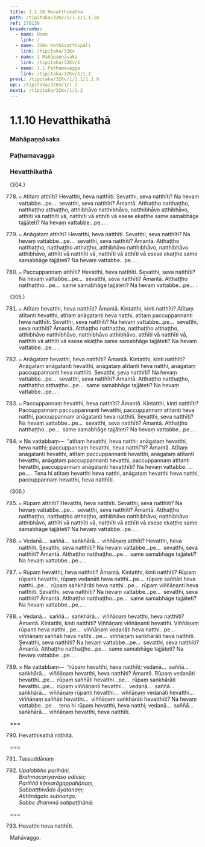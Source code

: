 ```yaml
---
title: 1.1.10 Hevatthikathā
path: /tipitaka/32Kv/1/1.1/1.1.10
ref: 270139
breadcrumbs:
  - name: Home
    link: /
  - name: 32Kv Kathāvatthupāḷi
    link: /tipitaka/32Kv
  - name: 1 Mahāpaṇṇāsaka
    link: /tipitaka/32Kv/1
  - name: 1.1 Paṭhamavagga
    link: /tipitaka/32Kv/1/1.1
prevL: /tipitaka/32Kv/1/1.1/1.1.9
upL: /tipitaka/32Kv/1/1.1
nextL: /tipitaka/32Kv/1/1.2
---
```


# 1.1.10 Hevatthikathā

### Mahāpaṇṇāsaka

### Paṭhamavagga

### Hevatthikathā

(304.)

778. ๐ Atītaṃ atthīti? Hevatthi, heva natthīti. Sevatthi, seva natthīti? Na hevaṃ vattabbe…pe…  sevatthi, seva natthīti? Āmantā. Atthaṭṭho natthaṭṭho, natthaṭṭho atthaṭṭho, atthibhāvo natthibhāvo, natthibhāvo atthibhāvo, atthīti vā natthīti vā, natthīti vā atthīti vā esese ekaṭṭhe same samabhāge tajjāteti? Na hevaṃ vattabbe…pe… .

779. ๐ Anāgataṃ atthīti? Hevatthi, heva natthīti. Sevatthi, seva natthīti? Na hevaṃ vattabbe…pe…  sevatthi, seva natthīti? Āmantā. Atthaṭṭho natthaṭṭho, natthaṭṭho atthaṭṭho, atthibhāvo natthibhāvo, natthibhāvo atthibhāvo, atthīti vā natthīti vā, natthīti vā atthīti vā esese ekaṭṭhe same samabhāge tajjāteti? Na hevaṃ vattabbe…pe… .

780. ๐ Paccuppannaṃ atthīti? Hevatthi, heva natthīti. Sevatthi, seva natthīti? Na hevaṃ vattabbe…pe…  sevatthi, seva natthīti? Āmantā. Atthaṭṭho natthaṭṭho…pe…  same samabhāge tajjāteti? Na hevaṃ vattabbe…pe… .

(305.)

781. ๐ Atītaṃ hevatthi, heva natthīti? Āmantā. Kintatthi, kinti natthīti? Atītaṃ atītanti hevatthi, atītaṃ anāgatanti heva natthi, atītaṃ paccuppannanti heva natthīti. Sevatthi, seva natthīti? Na hevaṃ vattabbe…pe…  sevatthi, seva natthīti? Āmantā. Atthaṭṭho natthaṭṭho, natthaṭṭho atthaṭṭho, atthibhāvo natthibhāvo, natthibhāvo atthibhāvo, atthīti vā natthīti vā, natthīti vā atthīti vā esese ekaṭṭhe same samabhāge tajjāteti? Na hevaṃ vattabbe…pe… .

782. ๐ Anāgataṃ hevatthi, heva natthīti? Āmantā. Kintatthi, kinti natthīti? Anāgataṃ anāgatanti hevatthi, anāgataṃ atītanti heva natthi, anāgataṃ paccuppannanti heva natthīti. Sevatthi, seva natthīti? Na hevaṃ vattabbe…pe…  sevatthi, seva natthīti? Āmantā. Atthaṭṭho natthaṭṭho, natthaṭṭho atthaṭṭho…pe…  same samabhāge tajjāteti? Na hevaṃ vattabbe…pe… .

783. ๐ Paccuppannaṃ hevatthi, heva natthīti? Āmantā. Kintatthi, kinti natthīti? Paccuppannaṃ paccuppannanti hevatthi, paccuppannaṃ atītanti heva natthi, paccuppannaṃ anāgatanti heva natthīti. Sevatthi, seva natthīti? Na hevaṃ vattabbe…pe…  sevatthi, seva natthīti? Āmantā. Atthaṭṭho natthaṭṭho…pe…  same samabhāge tajjāteti? Na hevaṃ vattabbe…pe… .

784. × Na vattabbaṃ—  “atītaṃ hevatthi, heva natthi; anāgataṃ hevatthi, heva natthi; paccuppannaṃ hevatthi, heva natthī”ti? Āmantā. Atītaṃ anāgatanti hevatthi, atītaṃ paccuppannanti hevatthi, anāgataṃ atītanti hevatthi, anāgataṃ paccuppannanti hevatthi, paccuppannaṃ atītanti hevatthi, paccuppannaṃ anāgatanti hevatthīti? Na hevaṃ vattabbe. …pe… . Tena hi atītaṃ hevatthi heva natthi, anāgataṃ hevatthi heva natthi, paccuppannaṃ hevatthi, heva natthīti.

(306.)

785. ๐ Rūpaṃ atthīti? Hevatthi, heva natthīti. Sevatthi, seva natthīti? Na hevaṃ vattabbe…pe…  sevatthi, seva natthīti? Āmantā. Atthaṭṭho natthaṭṭho, natthaṭṭho atthaṭṭho, atthibhāvo natthibhāvo, natthibhāvo atthibhāvo, atthīti vā natthīti vā, natthīti vā atthīti vā esese ekaṭṭhe same samabhāge tajjāteti? Na hevaṃ vattabbe…pe… .

786. ๐ Vedanā…  saññā…  saṅkhārā…  viññāṇaṃ atthīti? Hevatthi, heva natthīti. Sevatthi, seva natthīti? Na hevaṃ vattabbe…pe…  sevatthi, seva natthīti? Āmantā. Atthaṭṭho natthaṭṭho…pe…  same samabhāge tajjāteti? Na hevaṃ vattabbe…pe… .

787. ๐ Rūpaṃ hevatthi, heva natthīti? Āmantā. Kintatthi, kinti natthīti? Rūpaṃ rūpanti hevatthi, rūpaṃ vedanāti heva natthi…pe…  rūpaṃ saññāti heva natthi…pe…  rūpaṃ saṅkhārāti heva natthi…pe…  rūpaṃ viññāṇanti heva natthīti. Sevatthi, seva natthīti? Na hevaṃ vattabbe…pe…  sevatthi, seva natthīti? Āmantā. Atthaṭṭho natthaṭṭho…pe…  same samabhāge tajjāteti? Na hevaṃ vattabbe…pe… .

788. ๐ Vedanā…  saññā…  saṅkhārā…  viññāṇaṃ hevatthi, heva natthīti? Āmantā. Kintatthi, kinti natthīti? Viññāṇaṃ viññāṇanti hevatthi. Viññāṇaṃ rūpanti heva natthi…pe…  viññāṇaṃ vedanāti heva natthi…pe…  viññāṇaṃ saññāti heva natthi…pe…  viññāṇaṃ saṅkhārāti heva natthīti. Sevatthi, seva natthīti? Na hevaṃ vattabbe…pe…  sevatthi, seva natthīti? Āmantā. Atthaṭṭho natthaṭṭho…pe…  same samabhāge tajjāteti? Na hevaṃ vattabbe…pe… .

789. × Na vattabbaṃ—  “rūpaṃ hevatthi, heva natthīti; vedanā…  saññā…  saṅkhārā…  viññāṇaṃ hevatthi, heva natthīti? Āmantā. Rūpaṃ vedanāti hevatthi…pe…  rūpaṃ saññāti hevatthi…pe…  rūpaṃ saṅkhārāti hevatthi…pe…  rūpaṃ viññāṇanti hevatthi…  vedanā…  saññā…  saṅkhārā…  viññāṇaṃ rūpanti hevatthi…  viññāṇaṃ vedanāti hevatthi…  viññāṇaṃ saññāti hevatthi…  viññāṇaṃ saṅkhārāti hevatthīti? Na hevaṃ vattabbe…pe…  tena hi rūpaṃ hevatthi, heva natthi; vedanā…  saññā…  saṅkhārā…  viññāṇaṃ hevatthi, heva natthīti.

===

790. Hevatthikathā niṭṭhitā.



===

791. Tassuddānaṃ



792. _Upalabbho parihāni,_  
_Brahmacariyavāso odhiso;_  
_Pariññā kāmarāgappahānaṃ,_  
_Sabbatthivādo āyatanaṃ;_  
_Atītānāgato subhaṅgo,_  
_Sabbe dhammā satipaṭṭhānā;_  


===

793. Hevatthi heva natthīti.

  
Mahāvaggo.




